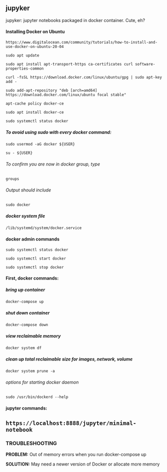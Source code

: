 ## jupyker
jupyker: jupyter notebooks packaged in docker container. Cute, eh?

#### Installing Docker on Ubuntu

```https://www.digitalocean.com/community/tutorials/how-to-install-and-use-docker-on-ubuntu-20-04```

```sudo apt update```

```sudo apt install apt-transport-https ca-certificates curl software-properties-common```

```curl -fsSL https://download.docker.com/linux/ubuntu/gpg | sudo apt-key add -```

```sudo add-apt-repository "deb [arch=amd64] https://download.docker.com/linux/ubuntu focal stable"```

```apt-cache policy docker-ce```

```sudo apt install docker-ce```

```sudo systemctl status docker```

##### To avoid using sudo with every docker command:

```sudo usermod -aG docker ${USER}```

```su - ${USER}```

###### To confirm you are now in docker group, type 

```groups```

###### Output should include

```sudo docker```

##### docker system file

```/lib/systemd/system/docker.service```

#### docker admin commands

```sudo systemctl status docker```

```sudo systemctl start docker```

```sudo systemctl stop docker```

#### First, docker commands:

##### bring up container

```docker-compose up```

##### shut down container

```docker-compose down```

##### view reclaimable memory

```docker system df```

##### clean up total reclaimable size for images, network, volume

```docker system prune -a```

###### options for starting docker daemon

```sudo /usr/bin/dockerd --help```

#### jupyter commands:

```https://localhost:8888/jupyter/minimal-notebook```
-----------------------

### TROUBLESHOOTING

**PROBLEM:** Out of memory errors when you run docker-compose up

**SOLUTION:** May need a newer version of Docker or allocate more memory




